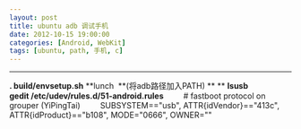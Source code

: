```yaml
---
layout: post
title: ubuntu adb 调试手机
date: 2012-10-15 19:00:00
categories: [Android, WebKit]
tags: [ubuntu, path, 手机, c]
---
```

****
**. build/envsetup.sh**
**lunch  **(将adb路径加入PATH)
**
**
**lsusb**
**gedit /etc/udev/rules.d/51-android.rules**
        # fastboot protocol on grouper (YiPingTai)
        SUBSYSTEM=="usb", ATTR{idVendor}=="413c", ATTR{idProduct}=="b108",
 MODE="0666", OWNER="<username>"


